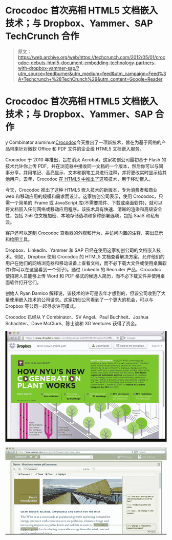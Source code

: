 # Crocodoc 首次亮相 HTML5 文档嵌入技术；与 Dropbox、Yammer、SAP TechCrunch 合作

> 原文：<https://web.archive.org/web/https://techcrunch.com/2012/05/01/crocodoc-debuts-html5-document-embedding-technology-partners-with-dropbox-yammer-sap/?utm_source=feedburner&utm_medium=feed&utm_campaign=Feed%3A+Techcrunch+%28TechCrunch%29&utm_content=Google+Reader>

# Crocodoc 首次亮相 HTML5 文档嵌入技术；与 Dropbox、Yammer、SAP 合作

y Combinator aluminum[Crocodoc](https://web.archive.org/web/20221006134517/http://www.crocodoc.com/)今天推出了一项新技术，旨在为基于网络的产品带来针对微软 Office 和 PDF 文件的企业级 HTML5 文档嵌入服务。

Crocodoc 于 2010 年推出，旨在消灭 Acrobat。这家初创公司最初基于 Flash 的技术允许你上传 PDF，并在浏览器中接收同一文档的一个版本，然后你可以与同事分享，并用笔记、高亮显示、文本和钢笔工具进行注释，并将更改实时显示给其他用户。去年，Crocodoc [在 HTML5 中推出了](https://web.archive.org/web/20221006134517/https://beta.techcrunch.com/2011/02/16/crocodoc-launches-html5-based-document-viewer-with-annotations-embeds-and-its-own-api/)这项技术，用于移动嵌入。

今天，Crocodoc 推出了这种 HTML5 嵌入技术的新版本，专为消费者和商业 web 和移动应用的规模和需求而设计。这家初创公司表示，使用 Crocodoc，只需一个简单的 iFrame 或 JavaScript 库(不需要插件、下载或桌面软件)，就可以将文档嵌入任何网络或移动应用程序。该技术具有快速、清晰的渲染和高级安全性，包括 256 位文档加密、本地存储选项和多种部署选项，包括 SaaS 和私有云。

客户还可以定制 Crocodoc 查看器的外观和行为，并访问内置的注释、突出显示和绘图工具。

Dropbox、LinkedIn、Yammer 和 SAP 已经在使用这家初创公司的文档嵌入技术。例如，Dropbox 使用 Crocodoc 的 HTML5 文档查看解决方案，允许他们的用户在他们的网络浏览器和移动设备上查看文档，而不必下载大文件或使用桌面软件(你可以在这里看到一个例子)。通过 LinkedIn 的 Recruiter 产品，Crocodoc 使招聘人员能够上传 Word 和 PDF 格式的候选人简历，而不必下载文件并使用桌面软件打开它们。

创始人 Ryan Damico 解释说，该技术的许可是去年才想到的，但该公司收到了大量使用嵌入技术的公司请求。这家初创公司看到了一个更大的机会，可以与 Dropbox 等公司一起寻求许可模式。

Crocodoc 已经从 Y Combinator、SV Angel、Paul Buchheit、Joshua Schachter、Dave McClure、陈士骏和 XG Ventures 获得了资金。

[![](img/2350ebcf70d8e14eb1e2e1c89f402bb0.png "Dropbox")](https://web.archive.org/web/20221006134517/https://beta.techcrunch.com/2012/05/01/crocodoc-debuts-html5-document-embedding-technology-partners-with-dropbox-yammer-sap/dropbox-12/)

[![](img/3557ea374f8f1b6a018651df7593e265.png "Dropbox2")](https://web.archive.org/web/20221006134517/https://beta.techcrunch.com/2012/05/01/crocodoc-debuts-html5-document-embedding-technology-partners-with-dropbox-yammer-sap/dropbox2/)